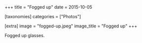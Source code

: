 +++
title = "Fogged up"
date = 2015-10-05

[taxonomies]
categories = ["Photos"]

[extra]
image = "fogged-up.jpeg"
image_title = "Fogged up"
+++

Fogged up glasses.
